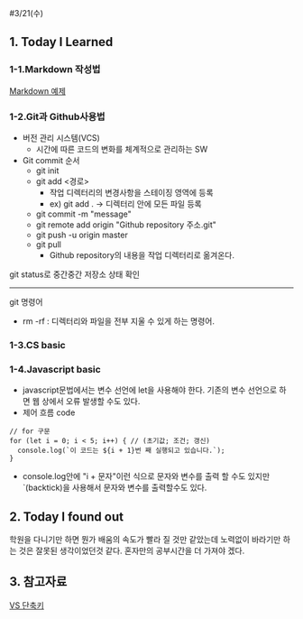 ﻿#3/21(수)

## 1. Today I Learned

### 1-1.Markdown 작성법
[Markdown 예제](https://github.com/fds9/fds-introduction/blob/master/markdown-example.md)
### 1-2.Git과 Github사용법
* 버전 관리 시스템(VCS)
    * 시간에 따른 코드의 변화를 체계적으로 관리하는 SW 
* Git commit 순서
    * git init
    * git add <경로>
        * 작업 디렉터리의 변경사항을 스테이징 영역에 등록
        * ex) git add . -> 디렉터리 안에 모든 파일 등록
    * git commit -m "message"
    * git remote add origin "Github repository 주소.git"
    * git push -u origin master
    * git pull
        * Github repository의 내용을 작업 디렉터리로 옮겨온다.

git status로  중간중간 저장소 상태 확인 

---
git 명령어
* rm -rf : 디렉터리와 파일을 전부 지울 수 있게 하는 명령어.
     
### 1-3.CS basic

### 1-4.Javascript basic
* javascript문법에서는 변수 선언에 let을 사용해야 한다.
  기존의 변수 선언으로 하면 웹 상에서 오류 발생할 수도 있다.
* 제어 흐름 code
```
// for 구문
for (let i = 0; i < 5; i++) { // (초기값; 조건; 갱신)
  console.log(`이 코드는 ${i + 1}번 째 실행되고 있습니다.`);
}
```
* console.log안에 "i + 문자"이런 식으로 문자와 변수를 출력 할 수도 있지만
`(backtick)을 사용해서 문자와 변수를 출력할수도 있다. 
## 2. Today I found out
학원을 다니기만 하면 뭔가 배움의 속도가 빨라 질 것만 같았는데 노력없이 바라기만 하는 것은 잘못된 생각이었던것 같다.
혼자만의 공부시간을 더 가져야 겠다. 

## 3. 참고자료
[VS 단축키](http://bimmermac.com/1242)